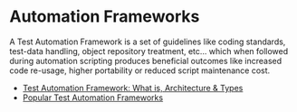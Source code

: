 # Automation Frameworks

A Test Automation Framework is a set of guidelines like coding standards, test-data handling, object repository treatment, etc… which when followed during automation scripting produces beneficial outcomes like increased code re-usage, higher portability or reduced script maintenance cost.

- [Test Automation Framework: What is, Architecture & Types](https://www.guru99.com/test-automation-framework.html)
- [Popular Test Automation Frameworks](https://www.browserstack.com/guide/best-test-automation-frameworks)